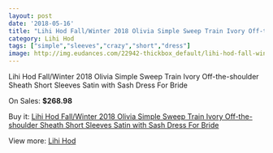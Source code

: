 ```yaml
---
layout: post
date: '2018-05-16'
title: "Lihi Hod Fall/Winter 2018 Olivia Simple Sweep Train Ivory Off-the-shoulder Sheath Short Sleeves Satin with Sash Dress For Bride"
category: Lihi Hod
tags: ["simple","sleeves","crazy","short","dress"]
image: http://img.eudances.com/22942-thickbox_default/lihi-hod-fall-winter-2018-olivia-simple-sweep-train-ivory-off-the-shoulder-sheath-short-sleeves-satin-with-sash-dress-for-bride.jpg
---
```

Lihi Hod Fall/Winter 2018 Olivia Simple Sweep Train Ivory Off-the-shoulder Sheath Short Sleeves Satin with Sash Dress For Bride

On Sales: **$268.98**
<a href="https://www.eudances.com/en/lihi-hod/7332-lihi-hod-fall-winter-2018-olivia-simple-sweep-train-ivory-off-the-shoulder-sheath-short-sleeves-satin-with-sash-dress-for-bride.html"><amp-img layout="responsive" width="600" height="600" src="//img.eudances.com/22942-thickbox_default/lihi-hod-fall-winter-2018-olivia-simple-sweep-train-ivory-off-the-shoulder-sheath-short-sleeves-satin-with-sash-dress-for-bride.jpg" alt="Lihi Hod Fall/Winter 2018 Olivia Simple Sweep Train Ivory Off-the-shoulder Sheath Short Sleeves Satin with Sash Dress For Bride 0" /></a>
<a href="https://www.eudances.com/en/lihi-hod/7332-lihi-hod-fall-winter-2018-olivia-simple-sweep-train-ivory-off-the-shoulder-sheath-short-sleeves-satin-with-sash-dress-for-bride.html"><amp-img layout="responsive" width="600" height="600" src="//img.eudances.com/22944-thickbox_default/lihi-hod-fall-winter-2018-olivia-simple-sweep-train-ivory-off-the-shoulder-sheath-short-sleeves-satin-with-sash-dress-for-bride.jpg" alt="Lihi Hod Fall/Winter 2018 Olivia Simple Sweep Train Ivory Off-the-shoulder Sheath Short Sleeves Satin with Sash Dress For Bride 1" /></a>
<a href="https://www.eudances.com/en/lihi-hod/7332-lihi-hod-fall-winter-2018-olivia-simple-sweep-train-ivory-off-the-shoulder-sheath-short-sleeves-satin-with-sash-dress-for-bride.html"><amp-img layout="responsive" width="600" height="600" src="//img.eudances.com/22943-thickbox_default/lihi-hod-fall-winter-2018-olivia-simple-sweep-train-ivory-off-the-shoulder-sheath-short-sleeves-satin-with-sash-dress-for-bride.jpg" alt="Lihi Hod Fall/Winter 2018 Olivia Simple Sweep Train Ivory Off-the-shoulder Sheath Short Sleeves Satin with Sash Dress For Bride 2" /></a>

Buy it: [Lihi Hod Fall/Winter 2018 Olivia Simple Sweep Train Ivory Off-the-shoulder Sheath Short Sleeves Satin with Sash Dress For Bride](https://www.eudances.com/en/lihi-hod/7332-lihi-hod-fall-winter-2018-olivia-simple-sweep-train-ivory-off-the-shoulder-sheath-short-sleeves-satin-with-sash-dress-for-bride.html "Lihi Hod Fall/Winter 2018 Olivia Simple Sweep Train Ivory Off-the-shoulder Sheath Short Sleeves Satin with Sash Dress For Bride")

View more: [Lihi Hod](https://www.eudances.com/en/112-lihi-hod "Lihi Hod")